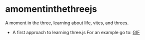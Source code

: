 # amomentinthethreejs
A moment in the three, learning about life, vites, and threes.


* A first approach to learning three.js
For an example go to: <a href="https://github.com/acroooo/amomentinthethreejs/blob/main/video.gif?raw=true">GIF</a>
